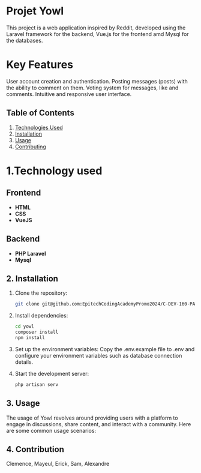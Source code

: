 # Projet Yowl 

This project is a web application inspired by Reddit, developed using the Laravel framework for the backend, Vue.js for the frontend amd Mysql for the databases.

# Key Features
User account creation and authentication.
Posting messages (posts) with the ability to comment on them.
Voting system for messages, like and comments.
Intuitive and responsive user interface.

## Table of Contents
1. [Technologies Used](#technologies-used)
2. [Installation](#installation)
3. [Usage](#usage)
4. [Contributing](#contributing)


# 1.Technology used

## Frontend

- **HTML**
- **CSS**
- **VueJS**

## Backend

- **PHP Laravel**
- **Mysql**


## 2. Installation
1. Clone the repository:
   ```bash
   git clone git@github.com:EpitechCodingAcademyPromo2024/C-DEV-160-PAR-1-2-yowl-sam.shad-khosh-mayeh.git

1. Install dependencies:
   ```bash
   cd yowl
   composer install
   npm install

1. Set up the environment variables:
Copy the .env.example file to .env and configure your environment variables such as database connection details.

2. Start the development server:
   ```bash
   php artisan serv


## 3. Usage
The usage of Yowl revolves around providing users with a platform to engage in discussions, share content, and interact with a community. Here are some common usage scenarios:

## 4. Contribution
Clemence, Mayeul, Erick, Sam, Alexandre
